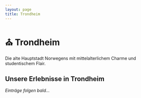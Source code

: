```yaml
---
layout: page
title: Trondheim
---
```


# ⛪ Trondheim

Die alte Hauptstadt Norwegens mit mittelalterlichem Charme und studentischem Flair.

## Unsere Erlebnisse in Trondheim

*Einträge folgen bald...*